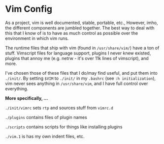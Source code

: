 Vim Config
==========

As a project, vim is well documented, stable, portable, etc.,
However, imho, the different components are jumbled together.
The best way to deal with this that I know of is to have
as much control as possible over the environment in which vim runs.

The runtime files that ship with vim (found in `/usr/share/vim/`) have a ton of stuff.
Vimscript files for language support,
plugins I never knew existed,
plugins that annoy me (e.g. netrw - it's over 11k lines of vimscript),
and more.

I've chosen those of these files that I do/may find useful,
and put them into `./init/`.
By setting `$VIM` to `./init/` in my `.bashrc` (see `:h initialization`),
vim never sees anything in `/usr/share/vim`,
and I have full control over everything.

**More specifically, ...**

`./init/vimrc` sets `rtp` and sources stuff from `vimrc.d`

`./plugins` contains files of plugin names

`./scripts` contains scripts for things like installing plugins

`./vim.1` is has my own indent files, etc.
